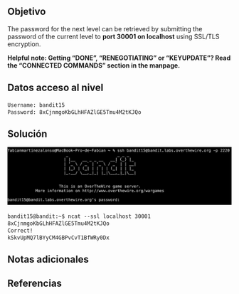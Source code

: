 ## Objetivo
The password for the next level can be retrieved by submitting the password of the current level to **port 30001 on localhost** using SSL/TLS encryption.

**Helpful note: Getting “DONE”, “RENEGOTIATING” or “KEYUPDATE”? Read the “CONNECTED COMMANDS” section in the manpage.**
## Datos  acceso al nivel
```
Username: bandit15
Password: 8xCjnmgoKbGLhHFAZlGE5Tmu4M2tKJQo
```
## Solución
![RetoBandit15](/imagenes/bandit15(1).png)

```
bandit15@bandit:~$ ncat --ssl localhost 30001
8xCjnmgoKbGLhHFAZlGE5Tmu4M2tKJQo
Correct!
kSkvUpMQ7lBYyCM4GBPvCvT1BfWRy0Dx
```
## Notas adicionales
## Referencias
